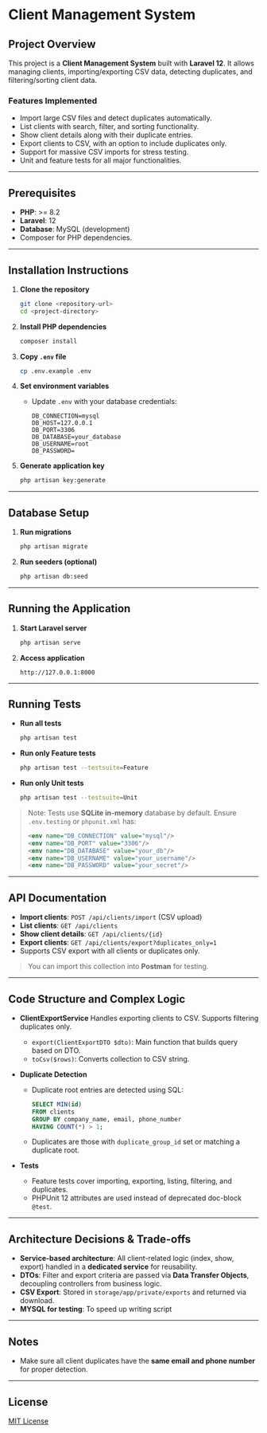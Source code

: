 # Client Management System

## Project Overview

This project is a **Client Management System** built with **Laravel 12**.
It allows managing clients, importing/exporting CSV data, detecting duplicates, and filtering/sorting client data.

### Features Implemented

* Import large CSV files and detect duplicates automatically.
* List clients with search, filter, and sorting functionality.
* Show client details along with their duplicate entries.
* Export clients to CSV, with an option to include duplicates only.
* Support for massive CSV imports for stress testing.
* Unit and feature tests for all major functionalities.

---

## Prerequisites

* **PHP**: >= 8.2
* **Laravel**: 12
* **Database**: MySQL (development)
* Composer for PHP dependencies.

---

## Installation Instructions

1. **Clone the repository**

   ```bash
   git clone <repository-url>
   cd <project-directory>
   ```

2. **Install PHP dependencies**

   ```bash
   composer install

3. **Copy `.env` file**

   ```bash
   cp .env.example .env
   ```

4. **Set environment variables**

   * Update `.env` with your database credentials:

     ```
     DB_CONNECTION=mysql
     DB_HOST=127.0.0.1
     DB_PORT=3306
     DB_DATABASE=your_database
     DB_USERNAME=root
     DB_PASSWORD=
     ```

5. **Generate application key**

   ```bash
   php artisan key:generate
   ```

---

## Database Setup

1. **Run migrations**

   ```bash
   php artisan migrate
   ```

2. **Run seeders (optional)**

   ```bash
   php artisan db:seed
   ```

---

## Running the Application

1. **Start Laravel server**

   ```bash
   php artisan serve
   ```
2. **Access application**

   ```
   http://127.0.0.1:8000
   ```

---

## Running Tests

* **Run all tests**

  ```bash
  php artisan test
  ```
* **Run only Feature tests**

  ```bash
  php artisan test --testsuite=Feature
  ```
* **Run only Unit tests**

  ```bash
  php artisan test --testsuite=Unit
  ```

> Note: Tests use **SQLite in-memory** database by default. Ensure `.env.testing` or `phpunit.xml` has:
>
> ```xml
> <env name="DB_CONNECTION" value="mysql"/>
><env name="DB_PORT" value="3306"/>
><env name="DB_DATABASE" value="your_db"/>
><env name="DB_USERNAME" value="your_username"/>
><env name="DB_PASSWORD" value="your_secret"/>
> ```

---

## API Documentation

* **Import clients**: `POST /api/clients/import` (CSV upload)
* **List clients**: `GET /api/clients`
* **Show client details**: `GET /api/clients/{id}`
* **Export clients**: `GET /api/clients/export?duplicates_only=1`
* Supports CSV export with all clients or duplicates only.

> You can import this collection into **Postman** for testing.

---

## Code Structure and Complex Logic

* **ClientExportService**
  Handles exporting clients to CSV. Supports filtering duplicates only.

  * `export(ClientExportDTO $dto)`: Main function that builds query based on DTO.
  * `toCsv($rows)`: Converts collection to CSV string.

* **Duplicate Detection**

  * Duplicate root entries are detected using SQL:

    ```sql
    SELECT MIN(id)
    FROM clients
    GROUP BY company_name, email, phone_number
    HAVING COUNT(*) > 1;
    ```
  * Duplicates are those with `duplicate_group_id` set or matching a duplicate root.

* **Tests**

  * Feature tests cover importing, exporting, listing, filtering, and duplicates.
  * PHPUnit 12 attributes are used instead of deprecated doc-block `@test`.

---

## Architecture Decisions & Trade-offs

* **Service-based architecture**: All client-related logic (index, show, export) handled in a **dedicated service** for reusability.
* **DTOs**: Filter and export criteria are passed via **Data Transfer Objects**, decoupling controllers from business logic.
* **CSV Export**: Stored in `storage/app/private/exports` and returned via download.
* **MYSQL for testing**: To speed up writing script
---

## Notes

* Make sure all client duplicates have the **same email and phone number** for proper detection.

---

## License

[MIT License](LICENSE)
